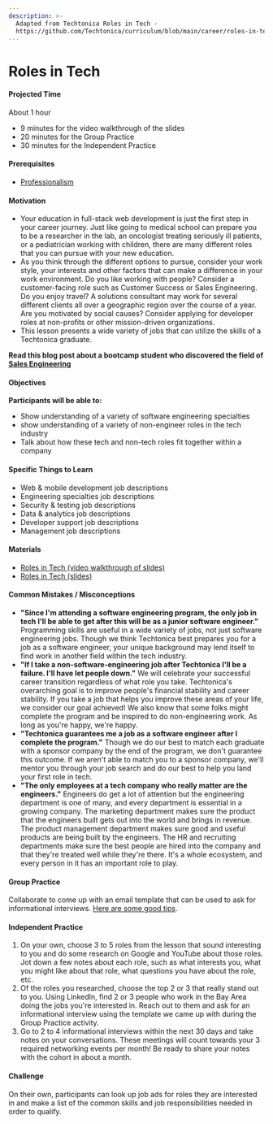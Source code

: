 ```yaml
---
description: >-
  Adapted from Techtonica Roles in Tech -
  https://github.com/Techtonica/curriculum/blob/main/career/roles-in-tech/roles-in-tech.md
---
```


# Roles in Tech

#### Projected Time

About 1 hour

* 9 minutes for the video walkthrough of the slides
* 20 minutes for the Group Practice
* 30 minutes for the Independent Practice

#### Prerequisites

* [Professionalism](https://github.com/Techtonica/curriculum/blob/main/career/professionalism.md)

#### Motivation

* Your education in full-stack web development is just the first step in your career journey. Just like going to medical school can prepare you to be a researcher in the lab, an oncologist treating seriously ill patients, or a pediatrician working with children, there are many different roles that you can pursue with your new education.
* As you think through the different options to pursue, consider your work style, your interests and other factors that can make a difference in your work environment. Do you like working with people? Consider a customer-facing role such as Customer Success or Sales Engineering. Do you enjoy travel? A solutions consultant may work for several different clients all over a geographic region over the course of a year. Are you motivated by social causes? Consider applying for developer roles at non-profits or other mission-driven organizations.
* This lesson presents a wide variety of jobs that can utilize the skills of a Techtonica graduate.

**Read this blog post about a bootcamp student who discovered the field of** [**Sales Engineering**](https://medium.com/hackbright-capstone/day-10-twilio-and-the-fourth-wall-f41980265a0b)

#### Objectives

**Participants will be able to:**

* Show understanding of a variety of software engineering specialties
* show understanding of a variety of non-engineer roles in the tech industry
* Talk about how these tech and non-tech roles fit together within a company

#### Specific Things to Learn

* Web & mobile development job descriptions
* Engineering specialties job descriptions
* Security & testing job descriptions
* Data & analytics job descriptions
* Developer support job descriptions
* Management job descriptions

#### Materials

* [Roles in Tech \(video walkthrough of slides\)](https://drive.google.com/file/d/1jZY4K-KeqLDM4AXgxwymJrBxGi3DIhaH/view?usp=sharing)
* [Roles in Tech \(slides\)](https://docs.google.com/presentation/d/1thHjKNbpTh3lp6BtFjSS5HqgCrMQl9EO9LdLgLHBdMA/edit?usp=sharing)

#### Common Mistakes / Misconceptions

* **"Since I'm attending a software engineering program, the only job in tech I'll be able to get after this will be as a junior software engineer."** Programming skills are useful in a wide variety of jobs, not just software engineering jobs. Though we think Techtonica best prepares you for a job as a software engineer, your unique background may lend itself to find work in another field within the tech industry.
* **"If I take a non-software-engineering job after Techtonica I'll be a failure. I'll have let people down."** We will celebrate your successful career transition regardless of what role you take. Techtonica's overarching goal is to improve people's financial stability and career stability. If you take a job that helps you improve these areas of your life, we consider our goal achieved! We also know that some folks might complete the program and be inspired to do non-engineering work. As long as you're happy, we're happy.
* **"Techtonica guarantees me a job as a software engineer after I complete the program."** Though we do our best to match each graduate with a sponsor company by the end of the program, we don't guarantee this outcome. If we aren't able to match you to a sponsor company, we'll mentor you through your job search and do our best to help you land your first role in tech.
* **"The only employees at a tech company who really matter are the engineers."** Engineers do get a lot of attention but the engineering department is one of many, and every department is essential in a growing company. The marketing department makes sure the product that the engineers built gets out into the world and brings in revenue. The product management department makes sure good and useful products are being built by the engineers. The HR and recruiting departments make sure the best people are hired into the company and that they're treated well while they're there. It's a whole ecosystem, and every person in it has an important role to play.

#### Group Practice

Collaborate to come up with an email template that can be used to ask for informational interviews. [Here are some good tips](https://thinkgrowth.org/dont-ask-to-pick-my-brain-9bb24c1c4984).

#### Independent Practice

1. On your own, choose 3 to 5 roles from the lesson that sound interesting to you and do some research on Google and YouTube about those roles. Jot down a few notes about each role, such as what interests you, what you might like about that role, what questions you have about the role, etc.
2. Of the roles you researched, choose the top 2 or 3 that really stand out to you. Using LinkedIn, find 2 or 3 people who work in the Bay Area doing the jobs you're interested in. Reach out to them and ask for an informational interview using the template we came up with during the Group Practice activity.
3. Go to 2 to 4 informational interviews within the next 30 days and take notes on your conversations. These meetings will count towards your 3 required networking events per month! Be ready to share your notes with the cohort in about a month.

#### Challenge

On their own, participants can look up job ads for roles they are interested in and make a list of the common skills and job responsibilities needed in order to qualify.

#### 

